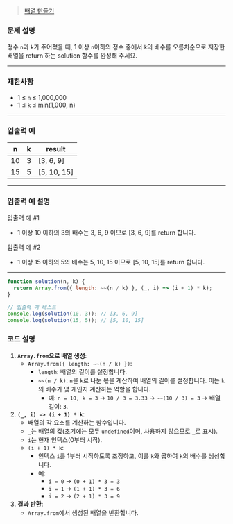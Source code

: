 > [배열 만들기](https://school.programmers.co.kr/learn/courses/30/lessons/181901)

### **문제 설명**

정수 `n`과 `k`가 주어졌을 때, 1 이상 `n`이하의 정수 중에서 `k`의 배수를 오름차순으로 저장한 배열을 return 하는 solution 함수를 완성해 주세요.

---

### 제한사항

- 1 ≤ `n` ≤ 1,000,000
- 1 ≤ `k` ≤ min(1,000, n)

---

### 입출력 예

| n   | k   | result      |
| --- | --- | ----------- |
| 10  | 3   | [3, 6, 9]   |
| 15  | 5   | [5, 10, 15] |

---

### 입출력 예 설명

입출력 예 #1

- 1 이상 10 이하의 3의 배수는 3, 6, 9 이므로 [3, 6, 9]를 return 합니다.

입출력 예 #2

- 1 이상 15 이하의 5의 배수는 5, 10, 15 이므로 [5, 10, 15]를 return 합니다.

---

```jsx
function solution(n, k) {
  return Array.from({ length: ~~(n / k) }, (_, i) => (i + 1) * k);
}

// 입출력 예 테스트
console.log(solution(10, 3)); // [3, 6, 9]
console.log(solution(15, 5)); // [5, 10, 15]
```

### 코드 설명

1. **`Array.from`으로 배열 생성**:
   - `Array.from({ length: ~~(n / k) })`:
     - `length`: 배열의 길이를 설정합니다.
     - `~~(n / k)`: `n`을 `k`로 나눈 몫을 계산하여 배열의 길이를 설정합니다. 이는 `k`의 배수가 몇 개인지 계산하는 역할을 합니다.
       - 예: `n = 10, k = 3` → `10 / 3 = 3.33` → `~~(10 / 3) = 3` → 배열 길이: `3`.
2. **`(_, i) => (i + 1) * k`**:
   - 배열의 각 요소를 계산하는 함수입니다.
   - `_`는 배열의 값(초기에는 모두 `undefined`이며, 사용하지 않으므로 `_`로 표시).
   - `i`는 현재 인덱스(0부터 시작).
   - `(i + 1) * k`:
     - 인덱스 `i`를 1부터 시작하도록 조정하고, 이를 `k`와 곱하여 `k`의 배수를 생성합니다.
     - 예:
       - `i = 0` → `(0 + 1) * 3 = 3`
       - `i = 1` → `(1 + 1) * 3 = 6`
       - `i = 2` → `(2 + 1) * 3 = 9`
3. **결과 반환**:
   - `Array.from`에서 생성된 배열을 반환합니다.
